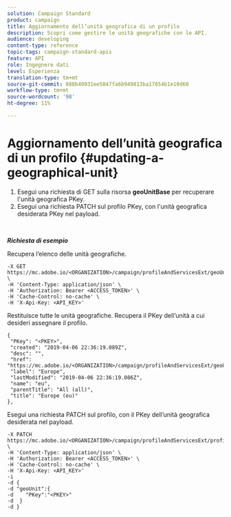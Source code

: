```yaml
---
solution: Campaign Standard
product: campaign
title: Aggiornamento dell’unità geografica di un profilo
description: Scopri come gestire le unità geografiche con le API.
audience: developing
content-type: reference
topic-tags: campaign-standard-apis
feature: API
role: Ingegnere dati
level: Esperienza
translation-type: tm+mt
source-git-commit: 088b49931ee5047fa6b949813ba17654b1e10d60
workflow-type: tm+mt
source-wordcount: '98'
ht-degree: 11%

---
```



# Aggiornamento dell’unità geografica di un profilo {#updating-a-geographical-unit}

1. Esegui una richiesta di GET sulla risorsa **geoUnitBase** per recuperare l&#39;unità geografica PKey.
1. Esegui una richiesta PATCH sul profilo PKey, con l&#39;unità geografica desiderata PKey nel payload.

<br/>

***Richiesta di esempio***

Recupera l’elenco delle unità geografiche.

```
-X GET https://mc.adobe.io/<ORGANIZATION>/campaign/profileAndServicesExt/geoUnitBase/ \
-H 'Content-Type: application/json' \
-H 'Authorization: Bearer <ACCESS_TOKEN>' \
-H 'Cache-Control: no-cache' \
-H 'X-Api-Key: <API_KEY>'
```

Restituisce tutte le unità geografiche. Recupera il PKey dell’unità a cui desideri assegnare il profilo.

```
{
 "PKey": "<PKEY>",
 "created": "2019-04-06 22:36:19.089Z",
 "desc": "",
 "href": "https://mc.adobe.io/<ORGANIZATION>/campaign/profileAndServicesExt/geoUnitBase/<PKEY>",
 "label": "Europe",
 "lastModified": "2019-04-06 22:36:19.086Z",
 "name": "eu",
 "parentTitle": "All (all)",
 "title": "Europe (eu)"
},
```

Esegui una richiesta PATCH sul profilo, con il PKey dell’unità geografica desiderata nel payload.

```
-X PATCH https://mc.adobe.io/<ORGANIZATION>/campaign/profileAndServicesExt/profile/<PKEY> \
-H 'Content-Type: application/json' \
-H 'Authorization: Bearer <ACCESS_TOKEN>' \
-H 'Cache-Control: no-cache' \
-H 'X-Api-Key: <API_KEY>'
-i
-d {
-d "geoUnit":{
-d    "PKey":"<PKEY>"
-d  }
-d }
```

<!-- + réponse -->
